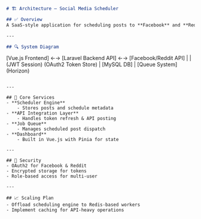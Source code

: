 ```md
# 🏗 Architecture – Social Media Scheduler

## ✅ Overview
A SaaS-style application for scheduling posts to **Facebook** and **Reddit**, using token-based authentication and queued jobs for API posting.

---

## 🔍 System Diagram
```

\[Vue.js Frontend] ←→ \[Laravel Backend API] ←→ \[Facebook/Reddit API]
\|                      |
(JWT Session)         (OAuth2 Token Store)
|
\[MySQL DB]
|
\[Queue System] (Horizon)

```

---

## 🔧 Core Services
- **Scheduler Engine**
    - Stores posts and schedule metadata
- **API Integration Layer**
    - Handles token refresh & API posting
- **Job Queue**
    - Manages scheduled post dispatch
- **Dashboard**
    - Built in Vue.js with Pinia for state

---

## 🔐 Security
- OAuth2 for Facebook & Reddit
- Encrypted storage for tokens
- Role-based access for multi-user

---

## 📈 Scaling Plan
- Offload scheduling engine to Redis-based workers
- Implement caching for API-heavy operations
```
